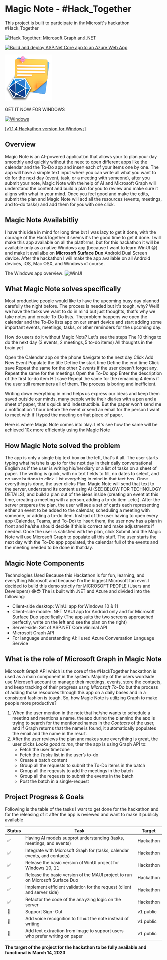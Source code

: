 # Magic Note - #Hack_Together
This project is built to participate in the Microsft's hackathon #Hack_Together 

[![Hack Together: Microsoft Graph and .NET](https://img.shields.io/badge/Microsoft%20-Hack--Together-orange?style=for-the-badge&logo=microsoft)](https://github.com/microsoft/hack-together)


[![Build and deploy ASP.Net Core app to an Azure Web App](https://github.com/aksoftware98/hack-together23/actions/workflows/azure-webapps-dotnet-core.yml/badge.svg)](https://github.com/aksoftware98/hack-together23/actions/workflows/azure-webapps-dotnet-core.yml)

<img src="https://github.com/aksoftware98/hack-together23/blob/main/Assets/MagicNote%20Logo.png" width="150">

GET IT NOW FOR WINDOWS 

[![Windows](https://img.shields.io/badge/Windows-0078D6?style=for-the-badge&logo=windows&logoColor=white)](https://github.com/aksoftware98/hack-together23/releases/download/hackathon-release/MagicNote.Client.WinUI_1.1.4.0_HackathonVersion.zip)

[[v1.1.4 Hackathon version for Windows](https://github.com/aksoftware98/hack-together23/releases/tag/hackathon-release)]


## Overview
Magic Note is an AI-powered application that allows your to plan your day smoothly and quickly without the need to open different apps like the calendar and the To-Do app and insert each of your items one by one. 
The app will have a simple text input where you can write all what you want to do for the next day (event, task, or a meeting with someone), after you submit your note, Magic Note with the help of AI and Microsoft Graph will understand the content and build a plan for you to review and make sure it aligns with what in your mind. 
Once you feel good and make the edits, submit the plan and Magic Note will add all the resources (events, meetings, and to-do tasks) and add them for you with one click. 

## Magic Note Availabitliy 
I have this idea in mind for long time but I was lazy to get it done, with the courage of the HackTogether it seems it's the good time to get it done. 
I will make this app available on all the platforms, but for this hackathon it will be available only as a native Windows app (because I want to learn WinUI 😁) and make it availalbe on **Microsoft Surface Duo** Android Dual Screen device. 
After the hackathon I will make the app available on all Android devices, iOS, Mac OSX, and Windows of course. 

The Windows app overview:
![WinUI](https://github.com/aksoftware98/hack-together23/blob/main/Assets/WinUI%20Project%20Overview/WinUI%20Project%20Overview.gif?raw=true)

## What Magic Note solves specifically
Most productive people would like to have the upcoming busy day planned carefully the night before. The process is needed but it's tough, why? Well! we have the tasks we want to do in mind but just thoughts, that's why we take notes and create To-Do lists. The problem happens we open the calendar and the To-Do lists app on our smart device and start adding some important events, meetings, tasks, or other reminders for the upcoming day.

How do users do it without Magic Note? Let's see the steps
The 10 things to do the next day (3 events, 2 meetings, 5 to-do items) All thoughts in the brain yet

Open the Calendar app on the phone
Navigate to the next day
Click Add New Event
Populate the title
Define the start time
Define the end time
Click save
Repeat the same for the other 2 events if the user doesn't forget any.
Repeat the same for the meetings
Open the To-Do app
Enter the description of the first to-do item
Hit save
Repeat the same for the remaining 4 items if the user still remembers all of them.
The process is boring and inefficient.

Writing down everything in mind helps us express our ideas and keep them saved outside our minds, many people write their diaries with a pen and a sheet of paper, that's quick and indestructible. But the paper won't send me a notification 1 hour before the event or send an email for the person I want to meet with if I typed the meeting on that piece of paper.

Here is where Magic Note comes into play.
Let's see how the same will be achieved 10x more efficiently using the Magic Note

## How Magic Note solved the problem 
The app is only a single big text box on the left, that's it all. The user starts typing what he/she is up to for the next day in their daily conversational English as if the user is writing his/her diary or a list of tasks on a sheet of paper. 
The writing is quick, with no text fields to fill, no dates to select, and no save buttons to click. List everything in mind in that text box. Once everything is done, the user clicks Plan.
Magic Note will send that text to the server, understand its content using AI (SEE BELOW FOR TECHNOLOGY DETAILS), and build a plan out of the ideas inside (creating an event at this time, creating a meeting with a person, adding a to-do item ..etc.). After the server prepares the plan, the user will see a set of cards each representing either an event to be added to the calendar, scheduling a meeting with someone, or adding a to-do item.
Instead of the user having to open every app (Calendar, Teams, and To-Do) to insert them, the user now has a plan in front and he/she should decide if this is correct and make adjustments if needed. Once the user is satisfied with the plan, click Submit and the Magic Note will use Microsoft Graph to populate all this stuff.
The user starts the next day with the To-Do app populated, the calendar full of the events and the meeting needed to be done in that day.

## Magic Note Components
Technologies Used
Because this Hackathon is for fun, learning, and everything Microsoft and because I'm the biggest Microsoft fan ever. I decided to build this demo strictly for MICROSOFT PEOPLE (Users and Developers) 😂😎
The is built with .NET and Azure and divided into the following:

- Client-side desktop: WinUI app for Windows 10 & 11
- Client-side mobile: .NET MAUI app for Android only and for Microsoft Surface Duo specifically (The app suits the two screens approached perfectly, write on the left and see the plan on the right)
- Server-side: Set of ASP.NET Core Minimal API
- Microsoft Graph API
- For language understanding AI: I used Azure Conversation Language Service

## What is the role of Microsoft Graph in Magic Note
Microsoft Graph API which is the core of the #HackTogether hackathon is used as a main component in the system. 
Majority of the users wordside use Microsoft account to manage their meetings, events, store the contacts, and keep tracking of their progress using *Microsoft To-Do* but the process of adding those resources through this app on a daily bases and in a consistent fashion is tough. 
So, how Magic Note is utilizing Graph to make people more productive?
1. When the user mention in the note that he/she wants to schedule a meeting and mentions a name, the app during the planning the app is trying to search for the mentioned names in the *Contacts* of the user, and if Graph returns that the name is found, it automatically populates the email and the name in the result. 
2. After the user reviews the plan and makes sure everything is great, the user clicks *Looks good to me*, then the app is using Graph API to:
    - Fetch the user timezone
    - Fetch the *Tasks* list in the user's to-do
    - Create a batch content
    - Group all the requests to submit the To-Do items in the batch
    - Group all the reqeusts to add the meetings in the batch
    - Group all the reqeusts to submit the events in the batch
    - Post the batch in a single-request

## Project Progress & Goals
Following is the table of the tasks I want to get done for the hackathon and for the releasing of it after the app is reviewed and want to make it publicly available

| Status | Task | Target | 
|--|--|--|
| :white_check_mark: | Having AI models supprot understanding (tasks, meetings, and events) | Hackathon |
| :white_check_mark: | Integrate with Microsoft Graph for (tasks, calendar events, and contacts) | Hackathon |
| :white_check_mark: | Release the basic version of WinUI project for Windows 10, 11 | Hackathon |
| :white_check_mark: | Release the basic version of the MAUI project to run on Microsoft Surface Duo | Hackathon | 
| :white_check_mark: | Implement efficient validation for the request (client and server side) | Hackathon |
| :white_check_mark: | Refactor the code of the analyzing logic on the server | Hackathon |
| :white_square_button: | Support Sign-Out | v1 public |
| :white_square_button: | Add voice recognition to fill out the note instead of writing | v1 public |
| :white_square_button: | Add text extraction from image to support users who prefer writing on paper | v1 public |

**The target of the project for the hackathon to be fully available and functional is March 14, 2023**
